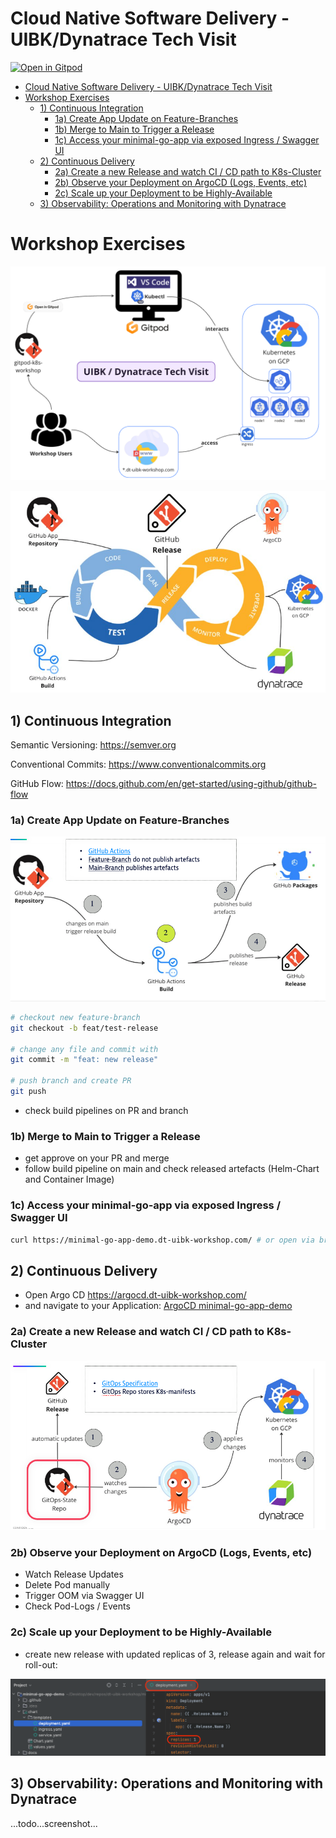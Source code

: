 # Cloud Native Software Delivery - UIBK/Dynatrace Tech Visit

[![Open in Gitpod](https://gitpod.io/button/open-in-gitpod.svg)](https://gitpod.io/#https://github.com/dt-uibk-workshop/minimal-go-app-demo)

<!-- TOC -->

* [Cloud Native Software Delivery - UIBK/Dynatrace Tech Visit](#cloud-native-software-delivery---uibkdynatrace-tech-visit)
* [Workshop Exercises](#workshop-exercises)
    * [1) Continuous Integration](#1-continuous-integration)
        * [1a) Create App Update on Feature-Branches](#1a-create-app-update-on-feature-branches)
        * [1b) Merge to Main to Trigger a Release](#1b-merge-to-main-to-trigger-a-release)
        * [1c) Access your minimal-go-app via exposed Ingress / Swagger UI](#1c-access-your-minimal-go-app-via-exposed-ingress--swagger-ui)
    * [2) Continuous Delivery](#2-continuous-delivery)
        * [2a) Create a new Release and watch CI / CD path to K8s-Cluster](#2a-create-a-new-release-and-watch-ci--cd-path-to-k8s-cluster)
        * [2b) Observe your Deployment on ArgoCD (Logs, Events, etc)](#2b-observe-your-deployment-on-argocd-logs-events-etc)
        * [2c) Scale up your Deployment to be Highly-Available](#2c-scale-up-your-deployment-to-be-highly-available)
    * [3) Observability: Operations and Monitoring with Dynatrace](#3-observability-operations-and-monitoring-with-dynatrace)

<!-- TOC -->

# Workshop Exercises

![exercise_arch_overview.png](docs%2Fimg%2Fexercise_arch_overview.png)

![devops-cycle.png](docs%2Fimg%2Fdevops-cycle.png)

## 1) Continuous Integration

Semantic Versioning: https://semver.org

Conventional Commits: https://www.conventionalcommits.org

GitHub Flow: https://docs.github.com/en/get-started/using-github/github-flow

### 1a) Create App Update on Feature-Branches

![img.png](docs/img/img.png)

```bash
# checkout new feature-branch
git checkout -b feat/test-release

# change any file and commit with
git commit -m "feat: new release"

# push branch and create PR
git push
```

* check build pipelines on PR and branch

### 1b) Merge to Main to Trigger a Release

* get approve on your PR and merge
* follow build pipeline on main and check released artefacts (Helm-Chart and Container Image)

### 1c) Access your minimal-go-app via exposed Ingress / Swagger UI

```bash
curl https://minimal-go-app-demo.dt-uibk-workshop.com/ # or open via browser
```

## 2) Continuous Delivery

* Open Argo CD https://argocd.dt-uibk-workshop.com/
* and navigate to your
  Application: [ArgoCD minimal-go-app-demo](https://argocd.dt-uibk-workshop.com/applications/argocd/minimal-go-app-demo.minimal-go-app-demo?view=tree&resource=)

### 2a) Create a new Release and watch CI / CD path to K8s-Cluster

![img.png](docs/img/img2.png)

### 2b) Observe your Deployment on ArgoCD (Logs, Events, etc)

* Watch Release Updates
* Delete Pod manually
* Trigger OOM via Swagger UI
* Check Pod-Logs / Events

### 2c) Scale up your Deployment to be Highly-Available

* create new release with updated replicas of 3, release again and wait for roll-out:

![replicas.png](docs%2Fimg%2Freplicas.png)

## 3) Observability: Operations and Monitoring with Dynatrace

...todo...screenshot...
